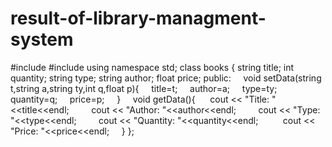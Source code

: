 # result-of-library-managment-system
#include <iostream>
#include <fstream>
using namespace std;
class books {
string title;
int quantity;
string type;
string author;
float price;
public:
    void setData(string t,string a,string ty,int q,float p){
    title=t;
    author=a;
    type=ty;
    quantity=q;
    price=p;
    }
    void getData(){
     cout << "Title: "<<title<<endl;
        cout << "Author: "<<author<<endl;
        cout << "Type: "<<type<<endl;
        cout << "Quantity: "<<quantity<<endl;
         cout << "Price: "<<price<<endl;
    }
};
